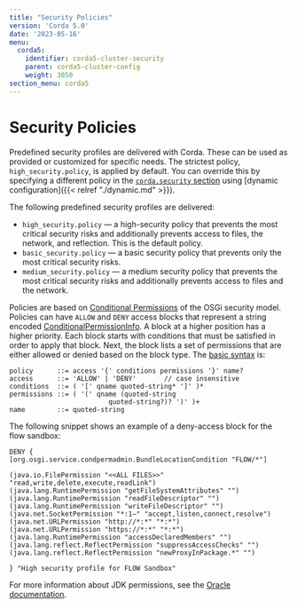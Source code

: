 ```yaml
---
title: "Security Policies"
version: 'Corda 5.0'
date: '2023-05-16'
menu:
  corda5:
    identifier: corda5-cluster-security
    parent: corda5-cluster-config
    weight: 3050
section_menu: corda5
---
```


# Security Policies

Predefined security profiles are delivered with Corda. These can be used as provided or customized for specific needs. The strictest policy, `high_security.policy`, is applied by default. You can override this by specifying a different policy in the <a href = "./fields/security.md" >`corda.security` section</a> using [dynamic configuration]({{< relref "./dynamic.md" >}}). 

The following predefined security profiles are delivered:
* `high_security.policy` — a high-security policy that prevents the most critical security risks and additionally prevents access to files, the network, and reflection. This is the default policy.
* `basic_security.policy` — a basic security policy that prevents only the most critical security risks.
* `medium_security.policy` —  a medium security policy that prevents the most critical security risks and additionally prevents access to files and the network.

Policies are based on [Conditional Permissions](https://docs.osgi.org/specification/osgi.core/8.0.0/service.condpermadmin.html#i1534586) of the OSGi security model. Policies can have `ALLOW` and `DENY` access blocks that represent a string encoded [ConditionalPermissionInfo](https://docs.osgi.org/javadoc/r4v42/org/osgi/service/condpermadmin/ConditionalPermissionInfo.html#getEncoded()). A block at a higher position has a higher priority. Each block starts with conditions that must be satisfied in order to apply that block. Next, the block lists a set of permissions that are either allowed or denied based on the block type. The [basic syntax](https://docs.osgi.org/specification/osgi.core/8.0.0/service.condpermadmin.html#i1716478) is:

```
policy      ::= access '{' conditions permissions '}' name?
access      ::= 'ALLOW' | 'DENY'       // case insensitive 
conditions  ::= ( '[' qname quoted-string* ']' )*
permissions ::= ( '(' qname (quoted-string 
                         quoted-string?)? ')' )+
name        ::= quoted-string
```

The following snippet shows an example of a deny-access block for the flow sandbox:

```
DENY {
[org.osgi.service.condpermadmin.BundleLocationCondition "FLOW/*"]

(java.io.FilePermission "<<ALL FILES>>" "read,write,delete,execute,readLink")
(java.lang.RuntimePermission "getFileSystemAttributes" "")
(java.lang.RuntimePermission "readFileDescriptor" "")
(java.lang.RuntimePermission "writeFileDescriptor" "")
(java.net.SocketPermission "*:1−" "accept,listen,connect,resolve")
(java.net.URLPermission "http://*:*" "*:*")
(java.net.URLPermission "https://*:*" "*:*")
(java.lang.RuntimePermission "accessDeclaredMembers" "")
(java.lang.reflect.ReflectPermission "suppressAccessChecks" "")
(java.lang.reflect.ReflectPermission "newProxyInPackage.*" "")

} "High security profile for FLOW Sandbox"
```

For more information about JDK permissions, see the [Oracle documentation](https://docs.oracle.com/en/java/javase/11/security/permissions-jdk1.html).
